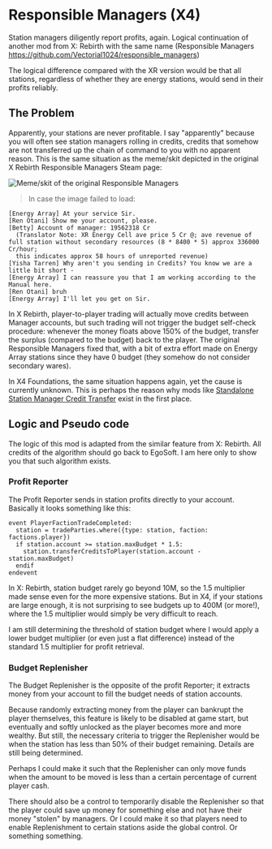 # Responsible Managers (X4)
Station managers diligently report profits, again. Logical continuation of another mod from X: Rebirth with the same name (Responsible Managers https://github.com/Vectorial1024/responsible_managers)

The logical difference compared with the XR version would be that all stations, regardless of whether they are energy stations, would send in their profits reliably.

## The Problem

Apparently, your stations are never profitable. I say "apparently" because you will often see station managers rolling in credits, credits that somehow are not transferred up the chain of command to you with no apparent reason. This is the same situation as the meme/skit depicted in the original X Rebirth Responsible Managers Steam page:

![Meme/skit of the original Responsible Managers](https://steamuserimages-a.akamaihd.net/ugc/964220282100047391/9333B1D32713A85A871E1C60C82A82A3286E1D4D/?imw=637&imh=358&ima=fit&impolicy=Letterbox&imcolor=%23000000&letterbox=true)

> In case the image failed to load:

```
[Energy Array] At your service Sir.
[Ren Otani] Show me your account, please.
[Betty] Account of manager: 19562318 Cr
  (Translator Note: XR Energy Cell ave price 5 Cr @; ave revenue of full station without secondary resources (8 * 8400 * 5) approx 336000 Cr/hour;
  this indicates approx 58 hours of unreported revenue)
[Yisha Tarren] Why aren't you sending in Credits? You know we are a little bit short -
[Energy Array] I can reassure you that I am working according to the Manual here.
[Ren Otani] bruh
[Energy Array] I'll let you get on Sir.
```

In X Rebirth, player-to-player trading will actually move credits between Manager accounts, but such trading will not trigger the budget self-check procedure: whenever the money floats above 150% of the budget, transfer the surplus (compared to the budget) back to the player. The original Responsible Managers fixed that, with a bit of extra effort made on Energy Array stations since they have 0 budget (they somehow do not consider secondary wares).

In X4 Foundations, the same situation happens again, yet the cause is currently unknown. This is perhaps the reason why mods like [Standalone Station Manager Credit Transfer](https://www.nexusmods.com/x4foundations/mods/270/) exist in the first place.

## Logic and Pseudo code
The logic of this mod is adapted from the similar feature from X: Rebirth. All credits of the algorithm should go back to EgoSoft. I am here only to show you that such algorithm exists.

### Profit Reporter
The Profit Reporter sends in station profits directly to your account. Basically it looks something like this:
```
event PlayerFactionTradeCompleted:
  station = tradeParties.where({type: station, faction: factions.player})
  if station.account >= station.maxBudget * 1.5:
    station.transferCreditsToPlayer(station.account - station.maxBudget)
  endif
endevent
```

In X: Rebirth, station budget rarely go beyond 10M, so the 1.5 multiplier made sense even for the more expensive stations. But in X4, if your stations are large enough, it is not surprising to see budgets up to 400M (or more!), where the 1.5 multiplier would simply be very difficult to reach.

I am still determining the threshold of station budget where I would apply a lower budget multiplier (or even just a flat difference) instead of the standard 1.5 multiplier for profit retrieval.

### Budget Replenisher
The Budget Replenisher is the opposite of the profit Reporter; it extracts money from your account to fill the budget needs of station accounts.

Because randomly extracting money from the player can bankrupt the player themselves, this feature is likely to be disabled at game start, but eventually and softly unlocked as the player becomes more and more wealthy. But still, the necessary criteria to trigger the Replenisher would be when the station has less than 50% of their budget remaining. Details are still being determined.

Perhaps I could make it such that the Replenisher can only move funds when the amount to be moved is less than a certain percentage of current player cash.

There should also be a control to temporarily disable the Replenisher so that the player could save up money for something else and not have their money "stolen" by managers. Or I could make it so that players need to enable Replenishment to certain stations aside the global control. Or something something.
